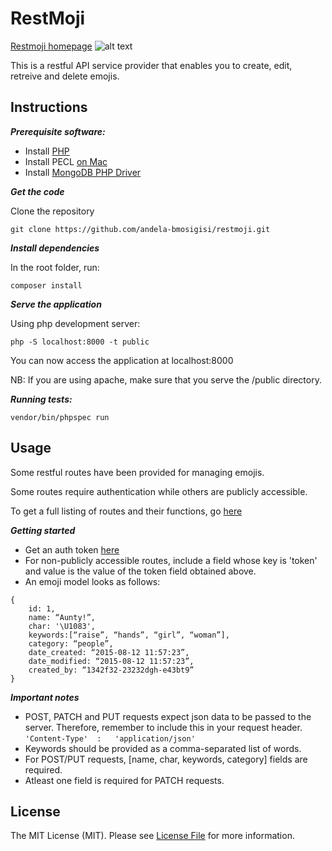 # RestMoji

[Restmoji homepage](http://restmoji.herokuapp.com) ![alt text](http://restmoji.herokuapp.com/favicon.ico)

This is a restful API service provider that enables you to create, edit, retreive and delete emojis.


## Instructions

***Prerequisite software:***

- Install [PHP](http://php.net/manual/en/install.php)
- Install PECL [on Mac](http://jason.pureconcepts.net/2012/10/install-pear-pecl-mac-os-x/)
- Install [MongoDB PHP Driver](https://docs.mongodb.org/ecosystem/drivers/php/)

***Get the code***

Clone the repository

    git clone https://github.com/andela-bmosigisi/restmoji.git

***Install dependencies***

In the root folder, run:

    composer install

***Serve the application***

Using php development server:
    
    php -S localhost:8000 -t public

You can now access the application at localhost:8000

NB: If you are using apache, make sure that you serve the /public directory.


***Running tests:***

    vendor/bin/phpspec run

## Usage

Some restful routes have been provided for managing emojis.

Some routes require authentication while others are publicly accessible.

To get a full listing of routes and their functions, go [here](http://restmoji.herokuapp.com)

***Getting started***

- Get an auth token [here](http://restmoji.herokuapp.com)
- For non-publicly accessible routes, include a field whose key is 'token' and value is the value of the token field obtained above.
- An emoji model looks as follows:

```
{
    id: 1,
    name: “Aunty!”,
    char: ​'\U1083',
    keywords:[“raise”, “hands”, “girl”, “woman”],
    category: “people”,
    date_created: “2015-08-12 11:57:23”,
    date_modified: “2015-08-12 11:57:23”,
    created_by: “1342f32-23232dgh-e43bt9”
}
```

***Important notes***

- POST, PATCH and PUT requests expect json data to be passed to the server. Therefore, remember to include this in your request header. 
    `'Content-Type'  :   'application/json'`
- Keywords should be provided as a comma-separated list of words.
- For POST/PUT requests, [name, char, keywords, category] fields are required.
- Atleast one field is required for PATCH requests.

## License

The MIT License (MIT). Please see [License File](https://opensource.org/licenses/MIT) for more information.